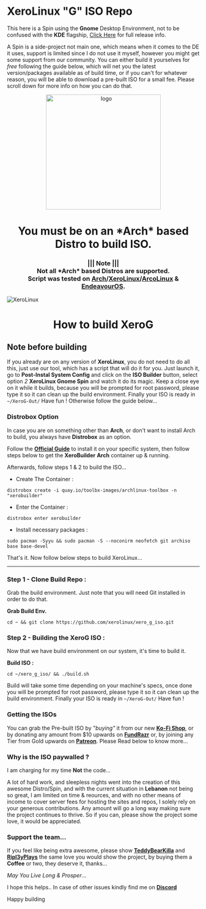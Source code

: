 # XeroLinux "G" ISO Repo

This here is a Spin using the **Gnome** Desktop Environment, not to be confused with the **KDE** flagship, [Click Here](https://forum.xerolinux.xyz/thread-201.html) for full release info.

A Spin is a side-project not main one, which means when it comes to the DE it uses, support is limited since I do not use it myself, however you might get some support from our community. You can either build it yourselves for *free* following the guide below, which will net you the latest version/packages available as of build time, or if you can't for whatever reason, you will be able to download a pre-built ISO for a small fee. Please scroll down for more info on how you can do that.

<p align="center">
    <img width="300" src="https://i.imgur.com/QWqMIsr.png" alt="logo">
</p>

<h1 align="center">You must be on an *Arch* based Distro to build ISO.</h1>

<h3 align="center">||| Note |||<br />
Not all *Arch* based Distros are supported.<br />
Script was tested on <a href="https://archlinux.org">Arch</a>/<a href="https://xerolinux.xyz">XeroLinux</a>/<a href="https://https://arcolinux.com/">ArcoLinux</a> & <a href="https://endeavouros.com/">EndeavourOS</a>.
</h3>

![XeroLinux](https://i.imgur.com/L0nb2wS.jpg)

<h1 align="center">How to build XeroG</h1>

## Note before building

If you already are on any version of **XeroLinux**, you do not need to do all this, just use our tool, which has a script that will do it for you. Just launch it, go to **Post-Instal System Config** and click on the **ISO Builder** button, select option *2* **XeroLinux Gnome  Spin** and watch it do its magic. Keep a close eye on it while it builds, because you will be prompted for root password, please type it so it can clean up the build environment. Finally your ISO is ready in `~/XeroG-Out/` Have fun ! Otherwise follow the guide below...

### Distrobox Option

In case you are on something other than **Arch**, or don't want to install Arch to build, you always have **Distrobox** as an option.

Follow the [**Official Guide**](https://distrobox.privatedns.org/#installation) to install it on your specific system, then follow steps below to get the **XeroBuilder** **Arch** container up & running.

Afterwards, follow steps 1 & 2 to build the ISO...

- Create The Container :
```
distrobox create -i quay.io/toolbx-images/archlinux-toolbox -n "xerobuilder"
```

- Enter the Container :
```
distrobox enter xerobuilder
```

- Install necessary packages :
```
sudo pacman -Syyu && sudo pacman -S --noconirm neofetch git archiso base base-devel
```

That's it. Now follow below steps to build XeroLinux...

-----------------------------------------------------------------------------------------------

### Step 1 - Clone Build Repo :

Grab the build environment. Just note that you will need Git installed in order to do that.

**Grab Build Env.**
```
cd ~ && git clone https://github.com/xerolinux/xero_g_iso.git
```

### Step 2 - Building the XeroG ISO :

Now that we have build environment on our system, it's time to build it.

**Build ISO :**
```
cd ~/xero_g_iso/ && ./build.sh
```

Build will take some time depending on your machine's specs, once done you will be prompted for root password, please type it so it can clean up the build environment. Finally your ISO is ready in `~/XeroG-Out/` Have fun !

### Getting the ISOs

You can grab the Pre-built ISO by *"buying"* it from our new [**Ko-Fi Shop**](https://ko-fi.com/s/cf9def9630), or by donating any amount from $10 upwards on [**FundRazr**](https://fundrazr.com/xerolinux) or, by joining any Tier from Gold upwards on [**Patreon**](https://patreon.com/xerolinux). Please Read below to know more...

### Why is the ISO paywalled ?

I am charging for my time **Not** the code...

A lot of hard work, and sleepless nights went into the creation of this awesome Distro/Spin, and with the current situation in **Lebanon** not being so great, I am limited on time & reources, and with no other means of income to cover server fees for hosting the sites and repos, I solely rely on your generous contributions. Any amount will go a long way making sure the project continues to thrive. So if you can, please show the project some love, it would be appreciated.

### Support the team...

If you feel like being extra awesome, please show [**TeddyBearKilla**](https://ko-fi.com/teddybearkilla) and [**Ripl3yPlays**](https://ko-fi.com/ripleyplays) the same love you would show the project, by buying them a **Coffee** or two, they deserve it, thanks...

*May You Live Long & Prosper*...

I hope this helps.. In case of other issues kindly find me on [**Discord**](https://discord.gg/Xg6T78ahtK)

Happy building

